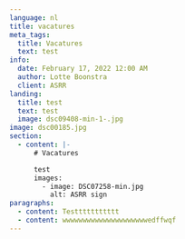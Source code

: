 ```yaml
---
language: nl
title: vacatures
meta_tags:
  title: Vacatures
  text: test
info:
  date: February 17, 2022 12:00 AM
  author: Lotte Boonstra
  client: ASRR
landing:
  title: test
  text: test
  image: dsc09408-min-1-.jpg
image: dsc00185.jpg
section:
  - content: |-
      # Vacatures

      test
      images:
        - image: DSC07258-min.jpg
          alt: ASRR sign 
paragraphs:
  - content: Testtttttttttt
  - content: wwwwwwwwwwwwwwwwwwwwwedffwqf
---
```

